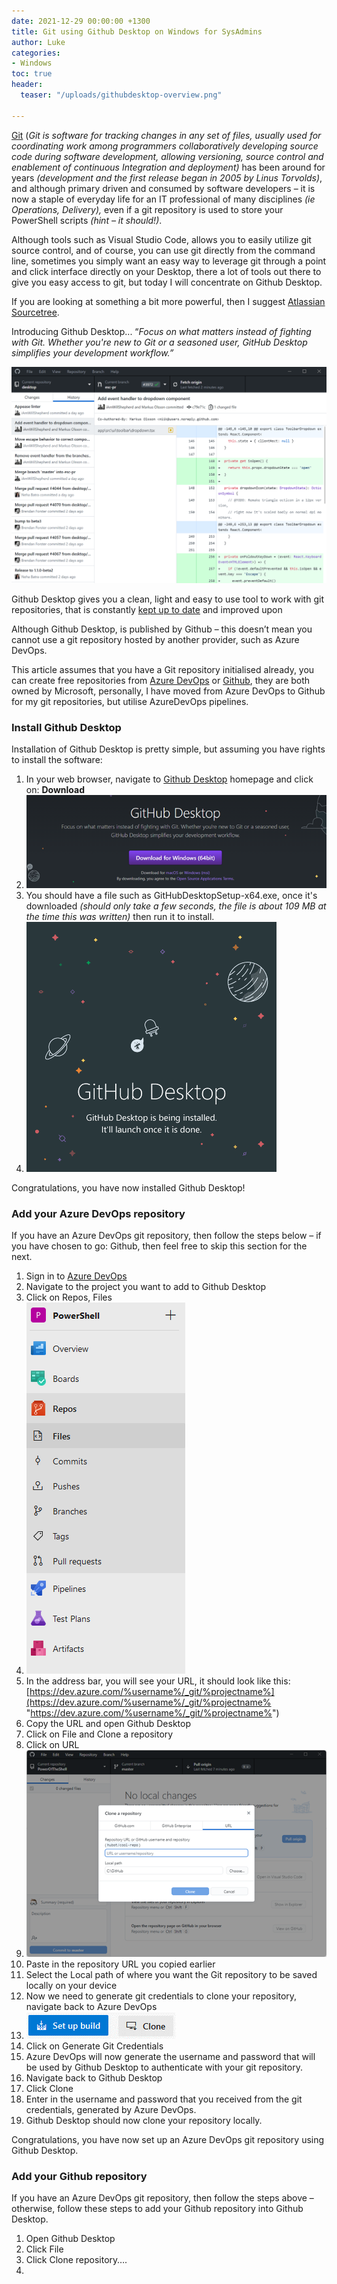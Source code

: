```yaml
---
date: 2021-12-29 00:00:00 +1300
title: Git using Github Desktop on Windows for SysAdmins
author: Luke
categories:
- Windows
toc: true
header:
  teaser: "/uploads/githubdesktop-overview.png"

---
```

[Git](https://en.wikipedia.org/wiki/Git) (_Git is software for tracking changes in any set of files, usually used for coordinating work among programmers collaboratively developing source code during software development, allowing versioning, source control and enablement of continuous Integration and deployment)_ has been around for years _(development and the first release began in 2005 by Linus Torvolds)_, and although primary driven and consumed by software developers – it is now a staple of everyday life for an IT professional of many disciplines _(ie Operations, Delivery),_ even if a git repository is used to store your PowerShell scripts _(hint – it should!)_.

Although tools such as Visual Studio Code, allows you to easily utilize git source control, and of course, you can use git directly from the command line, sometimes you simply want an easy way to leverage git through a point and click interface directly on your Desktop, there a lot of tools out there to give you easy access to git, but today I will concentrate on Github Desktop.

If you are looking at something a bit more powerful, then I suggest [Atlassian Sourcetree](https://www.atlassian.com/software/sourcetree "Atlassian Sourcetree").

Introducing Github Desktop... “_Focus on what matters instead of fighting with Git. Whether you're new to Git or a seasoned user, GitHub Desktop simplifies your development workflow.”_

![Github Desktop - Overview](/uploads/githubdesktop-overview.png "Github Desktop - Overview")

Github Desktop gives you a clean, light and easy to use tool to work with git repositories, that is constantly [kept up to date](https://github.com/desktop/desktop "Github Desktop - Github") and improved upon

Although Github Desktop, is published by Github – this doesn’t mean you cannot use a git repository hosted by another provider, such as Azure DevOps.

This article assumes that you have a Git repository initialised already, you can create free repositories from [Azure DevOps](https://azure.microsoft.com/en-us/services/devops/?nav=min "Azure DevOps") or [Github](https://github.com/ "GitHub"), they are both owned by Microsoft, personally, I have moved from Azure DevOps to Github for my git repositories, but utilise AzureDevOps pipelines.

### Install Github Desktop

Installation of Github Desktop is pretty simple, but assuming you have rights to install the software:

1. In your web browser, navigate to [Github Desktop](https://desktop.github.com/) homepage and click on: **Download**
2. ![Github Desktop - Download](/uploads/githubdesktop-download.png "Github Desktop - Download")
3. You should have a file such as GitHubDesktopSetup-x64.exe, once it's downloaded _(should only take a few seconds, the file is about 109 MB at the time this was written)_ then run it to install.
4. ![Github Desktop - Installing](/uploads/githubdesktop-installing.png "Github Desktop - Installing")

Congratulations, you have now installed Github Desktop!

### Add your Azure DevOps repository

If you have an Azure DevOps git repository, then follow the steps below – if you have chosen to go: Github, then feel free to skip this section for the next.

 1. Sign in to [Azure DevOps](https://azure.microsoft.com/en-us/services/devops/?nav=min "Azure DevOps")
 2. Navigate to the project you want to add to Github Desktop
 3. Click on Repos, Files
 4. ![Azure DevOps - Repo](/uploads/azuredevops-repos.png "Azure DevOps - Repo")
 5. In the address bar, you will see your URL, it should look like this: [https://dev.azure.com/%username%/_git/%projectname%](https://dev.azure.com/%username%/_git/%projectname% "https://dev.azure.com/%username%/_git/%projectname%")
 6. Copy the URL and open Github Desktop
 7. Click on File and Clone a repository
 8. Click on URL
 9. ![Github Desktop - Clone a Repository](/uploads/githubdesktop-clonearepo.png "Github Desktop - Clone a Repository")
10. Paste in the repository URL you copied earlier
11. Select the Local path of where you want the Git repository to be saved locally on your device
12. Now we need to generate git credentials to clone your repository, navigate back to Azure DevOps
13. ![Azure DevOps - Clone](/uploads/azuredevops-clonerepo.png "Azure DevOps - Clone")
14. Click on Generate Git Credentials
15. Azure DevOps will now generate the username and password that will be used by Github Desktop to authenticate with your git repository.
16. Navigate back to Github Desktop
17. Click Clone
18. Enter in the username and password that you received from the git credentials, generated by Azure DevOps.
19. Github Desktop should now clone your repository locally.

Congratulations, you have now set up an Azure DevOps git repository using Github Desktop.

### Add your Github repository

If you have an Azure DevOps git repository, then follow the steps above – otherwise, follow these steps to add your Github repository into Github Desktop.

1. Open Github Desktop
2. Click File
3. Click Clone repository….
4. 